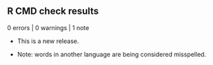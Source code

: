 ## R CMD check results

0 errors | 0 warnings | 1 note

* This is a new release.

* Note: words in another language are being considered misspelled.

